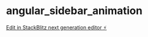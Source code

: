 # angular_sidebar_animation

[Edit in StackBlitz next generation editor ⚡️](https://stackblitz.com/~/github.com/princeraj07m/angular_sidebar_animation)